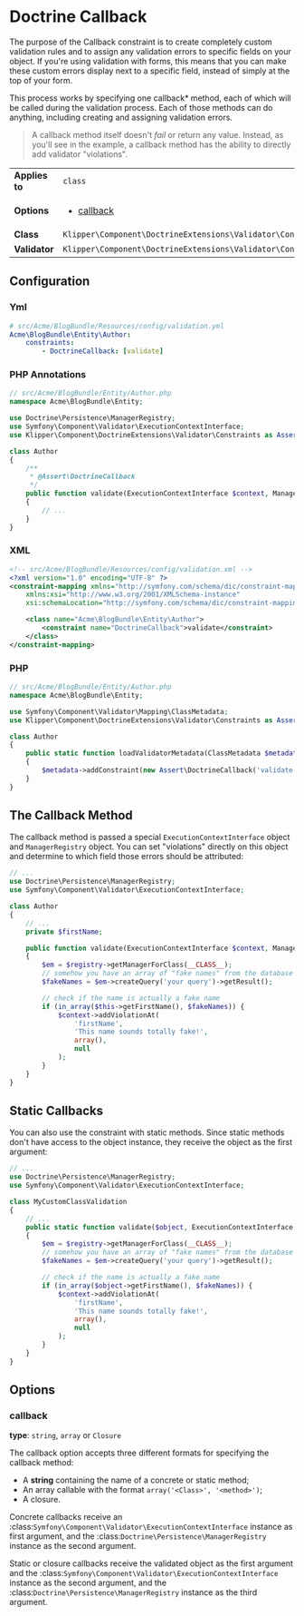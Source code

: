 Doctrine Callback
=================

The purpose of the Callback constraint is to create completely custom
validation rules and to assign any validation errors to specific fields on
your object. If you're using validation with forms, this means that you can
make these custom errors display next to a specific field, instead of simply
at the top of your form.

This process works by specifying one callback* method, each of which will be
called during the validation process. Each of those methods can do anything,
including creating and assigning validation errors.

> A callback method itself doesn't *fail* or return any value. Instead,
>  as you'll see in the example, a callback method has the ability to directly
>  add validator "violations".

|                |                                                                                     |
|----------------|-------------------------------------------------------------------------------------|
| **Applies to** | `class`                                                                             |
| **Options**    | <ul><li>[callback](#callback)</li></ul>                                             |
| **Class**      | `Klipper\Component\DoctrineExtensions\Validator\Constraints\Callback`               |
| **Validator**  | `Klipper\Component\DoctrineExtensions\Validator\Constraints\CallbackValidator`      |

## Configuration

### Yml

```yaml
# src/Acme/BlogBundle/Resources/config/validation.yml
Acme\BlogBundle\Entity\Author:
    constraints:
        - DoctrineCallback: [validate]
```

### PHP Annotations

```php
// src/Acme/BlogBundle/Entity/Author.php
namespace Acme\BlogBundle\Entity;

use Doctrine\Persistence\ManagerRegistry;
use Symfony\Component\Validator\ExecutionContextInterface;
use Klipper\Component\DoctrineExtensions\Validator\Constraints as Assert;

class Author
{
    /**
     * @Assert\DoctrineCallback
     */
    public function validate(ExecutionContextInterface $context, ManagerRegistry $registry)
    {
        // ...
    }
}
```

### XML

```xml
<!-- src/Acme/BlogBundle/Resources/config/validation.xml -->
<?xml version="1.0" encoding="UTF-8" ?>
<constraint-mapping xmlns="http://symfony.com/schema/dic/constraint-mapping"
    xmlns:xsi="http://www.w3.org/2001/XMLSchema-instance"
    xsi:schemaLocation="http://symfony.com/schema/dic/constraint-mapping http://symfony.com/schema/dic/constraint-mapping/constraint-mapping-1.0.xsd">

    <class name="Acme\BlogBundle\Entity\Author">
        <constraint name="DoctrineCallback">validate</constraint>
    </class>
</constraint-mapping>
```

### PHP

```php
// src/Acme/BlogBundle/Entity/Author.php
namespace Acme\BlogBundle\Entity;

use Symfony\Component\Validator\Mapping\ClassMetadata;
use Klipper\Component\DoctrineExtensions\Validator\Constraints as Assert;

class Author
{
    public static function loadValidatorMetadata(ClassMetadata $metadata)
    {
        $metadata->addConstraint(new Assert\DoctrineCallback('validate'));
    }
}
```

## The Callback Method

The callback method is passed a special ``ExecutionContextInterface`` object and
``ManagerRegistry`` object. You can set "violations" directly on this object and
determine to which field those errors should be attributed:

```php
// ...
use Doctrine\Persistence\ManagerRegistry;
use Symfony\Component\Validator\ExecutionContextInterface;

class Author
{
    // ...
    private $firstName;

    public function validate(ExecutionContextInterface $context, ManagerRegistry $registry)
    {
        $em = $registry->getManagerForClass(__CLASS__);
        // somehow you have an array of "fake names" from the database
        $fakeNames = $em->createQuery('your query')->getResult();

        // check if the name is actually a fake name
        if (in_array($this->getFirstName(), $fakeNames)) {
            $context->addViolationAt(
                'firstName',
                'This name sounds totally fake!',
                array(),
                null
            );
        }
    }
}
```

## Static Callbacks

You can also use the constraint with static methods. Since static methods don't
have access to the object instance, they receive the object as the first argument:

```php
// ...
use Doctrine\Persistence\ManagerRegistry;
use Symfony\Component\Validator\ExecutionContextInterface;

class MyCustomClassValidation
{
    // ...
    public static function validate($object, ExecutionContextInterface $context, ManagerRegistry $registry)
    {
        $em = $registry->getManagerForClass(__CLASS__);
        // somehow you have an array of "fake names" from the database
        $fakeNames = $em->createQuery('your query')->getResult();

        // check if the name is actually a fake name
        if (in_array($object->getFirstName(), $fakeNames)) {
            $context->addViolationAt(
                'firstName',
                'This name sounds totally fake!',
                array(),
                null
            );
        }
    }
}
```

## Options

### callback

**type**: ``string``, ``array`` or ``Closure``

The callback option accepts three different formats for specifying the
callback method:

* A **string** containing the name of a concrete or static method;
* An array callable with the format ``array('<Class>', '<method>')``;
* A closure.

Concrete callbacks receive an :class:`Symfony\Component\Validator\ExecutionContextInterface`
instance as first argument, and the :class:`Doctrine\Persistence\ManagerRegistry`
instance as the second argument.

Static or closure callbacks receive the validated object as the first argument
and the :class:`Symfony\Component\Validator\ExecutionContextInterface`
instance as the second argument, and the :class:`Doctrine\Persistence\ManagerRegistry`
instance as the third argument.

